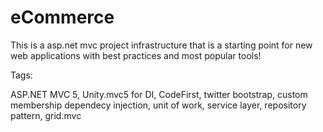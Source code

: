 eCommerce
=========

This is a asp.net mvc project infrastructure that is a starting point for new web applications 
with best practices and most popular tools!

Tags:

ASP.NET MVC 5, Unity.mvc5 for DI, CodeFirst, twitter bootstrap, custom membership
dependecy injection, unit of work, service layer, repository pattern, grid.mvc
